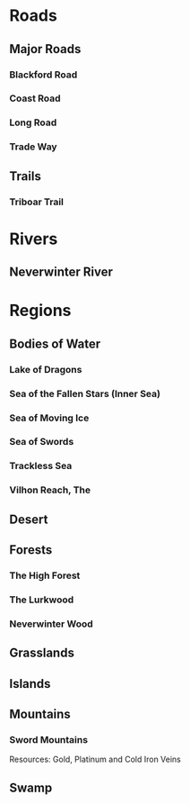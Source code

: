 # Roads

## Major Roads

### Blackford Road

### Coast Road

### Long Road

### Trade Way

## Trails

### Triboar Trail

# Rivers

## Neverwinter River

# Regions

## Bodies of Water

### Lake of Dragons

### Sea of the Fallen Stars (Inner Sea)

### Sea of Moving Ice

### Sea of Swords

### Trackless Sea

### Vilhon Reach, The

## Desert

## Forests

### The High Forest

### The Lurkwood

### Neverwinter Wood

## Grasslands

## Islands

## Mountains

### Sword Mountains

Resources: Gold, Platinum and Cold Iron Veins

## Swamp

